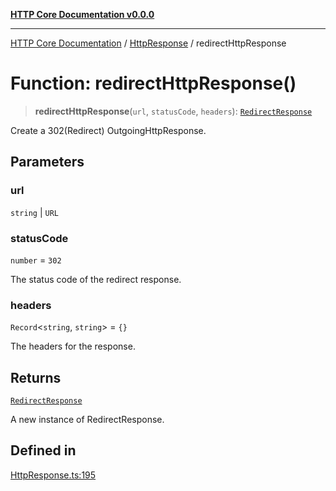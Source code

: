 [**HTTP Core Documentation v0.0.0**](../../README.md)

***

[HTTP Core Documentation](../../modules.md) / [HttpResponse](../README.md) / redirectHttpResponse

# Function: redirectHttpResponse()

> **redirectHttpResponse**(`url`, `statusCode`, `headers`): [`RedirectResponse`](../../RedirectResponse/classes/RedirectResponse.md)

Create a 302(Redirect) OutgoingHttpResponse.

## Parameters

### url

`string` | `URL`

### statusCode

`number` = `302`

The status code of the redirect response.

### headers

`Record`\<`string`, `string`\> = `{}`

The headers for the response.

## Returns

[`RedirectResponse`](../../RedirectResponse/classes/RedirectResponse.md)

A new instance of RedirectResponse.

## Defined in

[HttpResponse.ts:195](https://github.com/stonemjs/http-core/blob/24dd4b3f1e59fc19fb65fa5316121fe4b68e4f41/src/HttpResponse.ts#L195)
